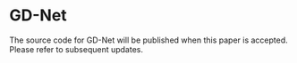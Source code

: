 # GD-Net
The source code for GD-Net will be published when this paper is accepted. Please refer to subsequent updates.
